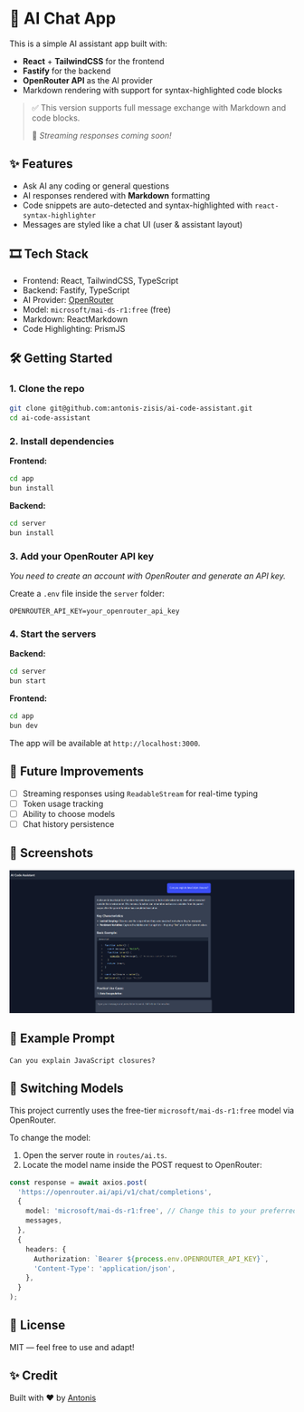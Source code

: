 # 🧠 AI Chat App

This is a simple AI assistant app built with:

- **React** + **TailwindCSS** for the frontend
- **Fastify** for the backend
- **OpenRouter API** as the AI provider
- Markdown rendering with support for syntax-highlighted code blocks

> ✅ This version supports full message exchange with Markdown and code blocks.
>
> 🚀 _Streaming responses coming soon!_

## ✨ Features

- Ask AI any coding or general questions
- AI responses rendered with **Markdown** formatting
- Code snippets are auto-detected and syntax-highlighted with `react-syntax-highlighter`
- Messages are styled like a chat UI (user & assistant layout)

## 🎞️ Tech Stack

- Frontend: React, TailwindCSS, TypeScript
- Backend: Fastify, TypeScript
- AI Provider: [OpenRouter](https://openrouter.ai/)
- Model: `microsoft/mai-ds-r1:free` (free)
- Markdown: ReactMarkdown
- Code Highlighting: PrismJS

## 🛠️ Getting Started

### 1. Clone the repo

```bash
git clone git@github.com:antonis-zisis/ai-code-assistant.git
cd ai-code-assistant
```

### 2. Install dependencies

**Frontend:**

```bash
cd app
bun install
```

**Backend:**

```bash
cd server
bun install
```

### 3. Add your OpenRouter API key

_You need to create an account with OpenRouter and generate an API key._

Create a `.env` file inside the `server` folder:

```env
OPENROUTER_API_KEY=your_openrouter_api_key
```

### 4. Start the servers

**Backend:**

```bash
cd server
bun start
```

**Frontend:**

```bash
cd app
bun dev
```

The app will be available at `http://localhost:3000`.

## 🔄 Future Improvements

- [ ] Streaming responses using `ReadableStream` for real-time typing
- [ ] Token usage tracking
- [ ] Ability to choose models
- [ ] Chat history persistence

## 📸 Screenshots

![App Image](./images/app-screenshot.png)

## 🔫 Example Prompt

```text
Can you explain JavaScript closures?
```

## 🔧 Switching Models

This project currently uses the free-tier `microsoft/mai-ds-r1:free` model via OpenRouter.

To change the model:

1. Open the server route in `routes/ai.ts`.
2. Locate the model name inside the POST request to OpenRouter:

```ts
const response = await axios.post(
  'https://openrouter.ai/api/v1/chat/completions',
  {
    model: 'microsoft/mai-ds-r1:free', // Change this to your preferred model
    messages,
  },
  {
    headers: {
      Authorization: `Bearer ${process.env.OPENROUTER_API_KEY}`,
      'Content-Type': 'application/json',
    },
  }
);
```

## 📄 License

MIT — feel free to use and adapt!

## ✨ Credit

Built with ❤️ by [Antonis](https://www.antoniszisis.com)
